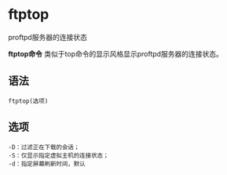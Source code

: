 # ftptop

proftpd服务器的连接状态


**ftptop命令** 类似于top命令的显示风格显示proftpd服务器的连接状态。

##  语法

```
ftptop(选项)
```

##  选项

```
-D：过滤正在下载的会话；
-S：仅显示指定虚拟主机的连接状态；
-d：指定屏幕刷新时间，默认
```


